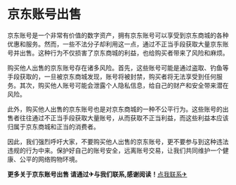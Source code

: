 # 京东账号出售

京东账号是一个非常有价值的数字资产，拥有京东账号可以享受到京东商城的各种优惠和服务。然而，一些不法分子却利用这一点，通过不正当手段获取大量京东账号并出售。这种行为不仅损害了京东商城的利益，也给购买者带来了风险和麻烦。

购买他人出售的京东账号存在诸多风险。首先，这些账号可能是通过盗取、钓鱼等手段获取的，一旦被京东商城发现，账号将被封禁，购买者将无法享受到任何服务。其次，购买他人账号可能会泄露个人隐私信息，给自己的财产和安全带来潜在风险。

此外，购买他人出售的京东账号也是对京东商城的一种不公平行为。这些账号的出售者往往通过不正当手段获取大量账号，从而获取不正当利益，而这些利益本应该归属于京东商城和正当的消费者。

因此，我们强烈呼吁大家，不要购买他人出售的京东账号，更不要参与到这种违法违规的行为中来。保护好自己的账号安全，远离账号交易，让我们共同维护一个健康、公平的网络购物环境。

**更多关于京东账号出售 请通过✈与我们联系,感谢阅读！**[点我联系✈](https://pro.k02.cc)
